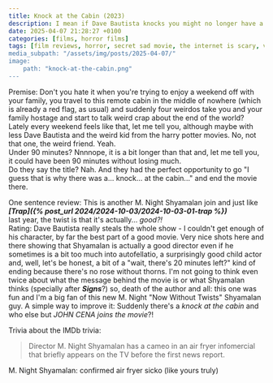 ```yaml
---
title: Knock at the Cabin (2023)
description: I mean if Dave Bautista knocks you might no longer have a door
date: 2025-04-07 21:28:27 +0100
categories: [films, horror films]
tags: [film reviews, horror, secret sad movie, the internet is scary, vacationsploitation, wrong place wrong face, they don't say the title]
media_subpath: "/assets/img/posts/2025-04-07/"
image:
    path: "knock-at-the-cabin.png"
---
```

<span class="reviewsection">Premise:</span> Don't you hate it when you're trying to enjoy a weekend off with your family, you travel to this remote cabin in the middle of nowhere (which is already a red flag, as usual) and suddenly four weirdos take you and your family hostage and start to talk weird crap about the end of the world? Lately every weekend feels like that, let me tell you, although maybe with less Dave Bautista and the weird kid from the harry potter movies. No, not that one, the weird friend. Yeah.<br/>
<span class="reviewsection">Under 90 minutes?</span> Nnnnope, it is a bit longer than that and, let me tell you, it could have been 90 minutes without losing much.<br/>
<span class="reviewsection">Do they say the title?</span> Nah. And they had the perfect opportunity to go "I guess that is why there was a... knock... at the cabin..." and end the movie there.

<span class="reviewsection">One sentence review:</span> This is another M. Night Shyamalan join and just like ***[Trap]({% post_url 2024/2024-10-03/2024-10-03-01-trap %})***<br/> last year, the twist is that it's actually... *good?!*<br/>
<span class="reviewsection">Rating:</span> Dave Bautista really steals the whole show - I couldn't get enough of his character, by far the best part of a good movie. Very nice shots here and there showing that Shyamalan is actually a good director even if he sometimes is a bit too much into autofellatio, a surprisingly good child actor and, well, let's be honest, a bit of a "wait, there's 20 minutes left?" kind of ending because there's no rose without thorns. I'm not going to think even twice about what the message behind the movie is or what Shyamalan thinks (specially after ***Signs***?) so, death of the author and all: this one was fun and I'm a big fan of this new M. Night "Now Without Twists" Shyamalan guy.
<span class="reviewsection">A simple way to improve it:</span> Suddenly there's a *knock at the cabin* and who else but *JOHN CENA joins the movie*?!

<span class="reviewsection">Trivia about the IMDb trivia:</span>
> Director M. Night Shyamalan has a cameo in an air fryer infomercial that briefly appears on the TV before the first news report.

M. Night Shyamalan: confirmed air fryer sicko (like yours truly)